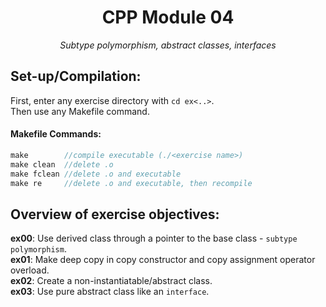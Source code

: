 <h1 align="center">
	CPP Module 04
</h1>

*<p align="center">Subtype polymorphism, abstract classes, interfaces</p>*

## Set-up/Compilation:
First, enter any exercise directory with `cd ex<..>`.  
Then use any Makefile command.

#### Makefile Commands:
```C
make        //compile executable (./<exercise name>)
make clean  //delete .o
make fclean //delete .o and executable
make re     //delete .o and executable, then recompile
```

## Overview of exercise objectives:
**ex00**: Use derived class through a pointer to the base class - `subtype polymorphism`.  
**ex01**: Make deep copy in copy constructor and copy assignment operator overload.  
**ex02**: Create a non-instantiatable/abstract class.  
**ex03**: Use pure abstract class like an `interface`.

